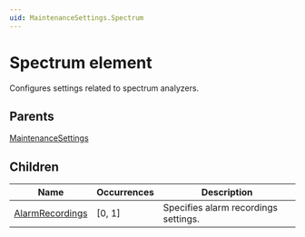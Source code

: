 ```yaml
---
uid: MaintenanceSettings.Spectrum
---
```


# Spectrum element

Configures settings related to spectrum analyzers.

## Parents

[MaintenanceSettings](xref:MaintenanceSettings)

## Children

| Name | Occurrences | Description |
| --- | --- | --- |
| [AlarmRecordings](xref:MaintenanceSettings.Spectrum.AlarmRecordings) | [0, 1] | Specifies alarm recordings settings. |
